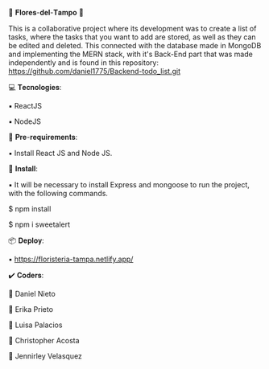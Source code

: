  🌺 𝐅𝐥𝐨𝐫𝐞𝐬-𝐝𝐞𝐥-𝐓𝐚𝐦𝐩𝐨 🌺

This is a collaborative project where its development was to create a list of tasks, where the tasks that you want to add are stored, as well as they can be edited and deleted. This connected with the database made in MongoDB and implementing the MERN stack, with it's Back-End part that was made independently and is found in this repository: https://github.com/daniel1775/Backend-todo_list.git

 💻 𝐓𝐞𝐜𝐧𝐨𝐥𝐨𝐠𝐢𝐞𝐬:

 ▪️ ReactJS

 ▪️ NodeJS

  📓 𝐏𝐫𝐞-𝐫𝐞𝐪𝐮𝐢𝐫𝐞𝐦𝐞𝐧𝐭𝐬:

 ▪️ Install React JS and Node JS.

 🔧 𝐈𝐧𝐬𝐭𝐚𝐥𝐥:

 ▪️ It will be necessary to install Express and mongoose to run the project, with the following commands.

 $ npm install

 $ npm i sweetalert


 📦 𝐃𝐞𝐩𝐥𝐨𝐲:

 ▪️  https://floristeria-tampa.netlify.app/

 ✔️ 𝐂𝐨𝐝𝐞𝐫𝐬:

 👨 Daniel Nieto

 👩 Erika Prieto

 👩 Luisa Palacios

 👨 Christopher Acosta

 👩 Jennirley Velasquez
